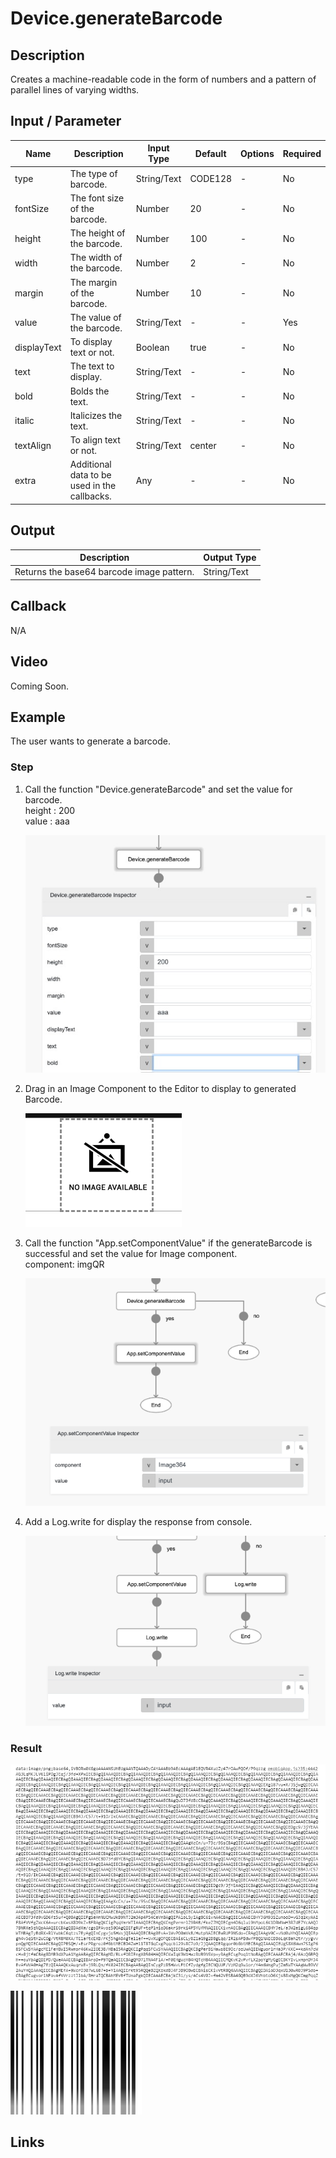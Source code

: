 # Device.generateBarcode

## Description

Creates a machine-readable code in the form of numbers and a pattern of parallel lines of varying widths.

## Input / Parameter

| Name | Description | Input Type | Default | Options | Required |
| ------ | ------ | ------ | ------ | ------ | ------ |
| type | The type of barcode. | String/Text | CODE128 | - | No |
| fontSize | The font size of the barcode. | Number | 20 | - | No |
| height | The height of the barcode. | Number | 100 | - | No |
| width | The width of the barcode. | Number | 2 | - | No |
| margin | The margin of the barcode. | Number | 10 | - | No |
| value | The value of the barcode. | String/Text | - | - | Yes |
| displayText | To display text or not. | Boolean | true | - | No |
| text | The text to display. | String/Text | - | - | No |
| bold | Bolds the text. | String/Text | - | - | No |
| italic | Italicizes the text. | String/Text | - | - | No |
| textAlign | To align text or not. | String/Text | center | - | No |
| extra | Additional data to be used in the callbacks. | Any | - | - | No | 

## Output

| Description | Output Type |
| ------ | ------ |
| Returns the base64 barcode image pattern. | String/Text |

## Callback

N/A

## Video

Coming Soon.

<!-- Format: [![Video]({image-path})]({url-link}) -->

## Example

The user wants to generate a barcode.

### Step

1. Call the function "Device.generateBarcode" and set the value for barcode.
   <br>
   height : 200 <br />
   value : aaa
   
   ![](./generateBarcode-step-1.png)

2. Drag in an Image Component to the Editor to display to generated Barcode.
  
    ![](./generateBarcode-step-2.png)

2. Call the function "App.setComponentValue" if the generateBarcode is successful and set the value for Image component.
   <br>
   component: imgQR<br/>
  
    ![](./generateBarcode-step-3.png)


   
3. Add a Log.write for display the response from     console.
   
   ![](./generateBarcode-step-4.png)
 
### Result

   ![](./generateBarcode-result-1.png)
   
   ![](./generateBarcode-result-2.png)


## Links
